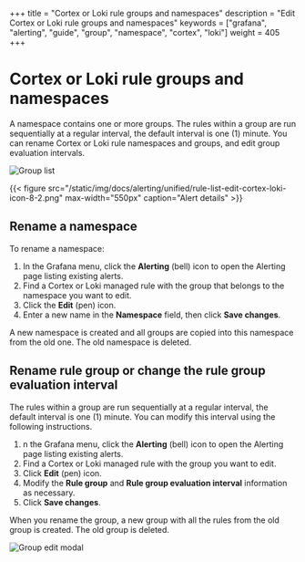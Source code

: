+++
title = "Cortex or Loki rule groups and namespaces"
description = "Edit Cortex or Loki rule groups and namespaces"
keywords = ["grafana", "alerting", "guide", "group", "namespace", "cortex", "loki"]
weight = 405
+++

# Cortex or Loki rule groups and namespaces

A namespace contains one or more groups. The rules within a group are run sequentially at a regular interval, the default interval is one (1) minute. You can rename Cortex or Loki rule namespaces and groups, and edit group evaluation intervals.

![Group list](/static/img/docs/alerting/unified/rule-list-edit-cortex-loki-icon-8-2.png 'Rule group list screenshot')

{{< figure src="/static/img/docs/alerting/unified/rule-list-edit-cortex-loki-icon-8-2.png" max-width="550px" caption="Alert details" >}}

## Rename a namespace

To rename a namespace:

1. In the Grafana menu, click the **Alerting** (bell) icon to open the Alerting page listing existing alerts.
1. Find a Cortex or Loki managed rule with the group that belongs to the namespace you want to edit.
1. Click the **Edit** (pen) icon.
1. Enter a new name in the **Namespace** field, then click **Save changes**.

A new namespace is created and all groups are copied into this namespace from the old one. The old namespace is deleted.

## Rename rule group or change the rule group evaluation interval

The rules within a group are run sequentially at a regular interval, the default interval is one (1) minute. You can modify this interval using the following instructions.

1. n the Grafana menu, click the **Alerting** (bell) icon to open the Alerting page listing existing alerts.
1. Find a Cortex or Loki managed rule with the group you want to edit.
1. Click **Edit** (pen) icon.
1. Modify the **Rule group** and **Rule group evaluation interval** information as necessary.
1. Click **Save changes**.

When you rename the group, a new group with all the rules from the old group is created. The old group is deleted.

![Group edit modal](/static/img/docs/alerting/unified/rule-list-cortex-loki-edit-ns-group-8-2.png 'Rule group edit modal screenshot')
